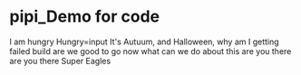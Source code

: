 # pipi_Demo for code
I am hungry
Hungry=input
It's Autuum, and Halloween, 
why am I getting failed build
are we good to go now
what can we do about this
are you there
are you there
Super Eagles
